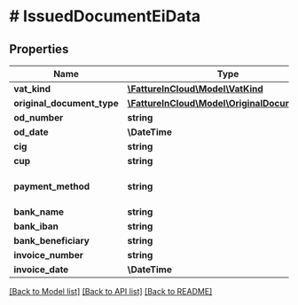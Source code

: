 # # IssuedDocumentEiData

## Properties

Name | Type | Description | Notes
------------ | ------------- | ------------- | -------------
**vat_kind** | [**\FattureInCloud\Model\VatKind**](VatKind.md) |  | [optional]
**original_document_type** | [**\FattureInCloud\Model\OriginalDocumentType**](OriginalDocumentType.md) |  | [optional]
**od_number** | **string** | Original document number. | [optional]
**od_date** | **\DateTime** | Original document date. | [optional]
**cig** | **string** | CIG. | [optional]
**cup** | **string** | CUP. | [optional]
**payment_method** | **string** | Payment method (see https://www.fatturapa.gov.it/export/documenti/fatturapa/v1.2.1/Rappresentazione-tabellare-fattura-ordinaria.pdf for the accepted values of ModalitaPagamento). | [optional]
**bank_name** | **string** | Bank name. | [optional]
**bank_iban** | **string** | IBAN. | [optional]
**bank_beneficiary** | **string** | Bank beneficiary. | [optional]
**invoice_number** | **string** | Invoice number. | [optional]
**invoice_date** | **\DateTime** | Invoice date. | [optional]

[[Back to Model list]](../../README.md#models) [[Back to API list]](../../README.md#endpoints) [[Back to README]](../../README.md)
